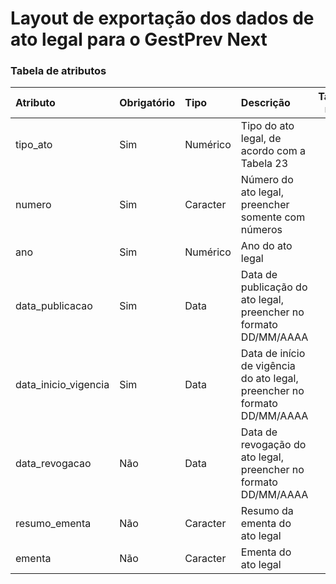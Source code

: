 # Layout de exportação dos dados de ato legal para o GestPrev Next

### Tabela de atributos

 | Atributo              | Obrigatório | Tipo      | Descrição                                                                 | Tamanho máximo  |
 | :-------------------- | :---------- | :-------- | :------------------------------------------------------------------------ | --------------: |
 | tipo_ato              | Sim         | Numérico  | Tipo do ato legal, de acordo com a Tabela 23                              | 2               |
 | numero                | Sim         | Caracter  | Número do ato legal, preencher somente com números                        | 12              |
 | ano                   | Sim         | Numérico  | Ano do ato legal                                                          | 4               |
 | data_publicacao       | Sim         | Data      | Data de publicação do ato legal, preencher no formato DD/MM/AAAA          | 10              |
 | data_inicio_vigencia  | Sim         | Data      | Data de início de vigência do ato legal, preencher no formato DD/MM/AAAA  | 10              |
 | data_revogacao        | Não         | Data      | Data de revogação do ato legal, preencher no formato DD/MM/AAAA           | 10              |
 | resumo_ementa         | Não         | Caracter  | Resumo da ementa do ato legal                                             | 100             |
 | ementa                | Não         | Caracter  | Ementa do ato legal                                                       | 1000            |
